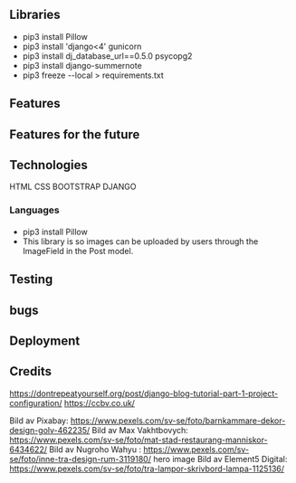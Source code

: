 ## Libraries 
* pip3 install Pillow  <!-- image library -->
* pip3 install 'django<4' gunicorn
* pip3 install dj_database_url==0.5.0 psycopg2
* pip3 install django-summernote
* pip3 freeze --local > requirements.txt

## Features

## Features for the future

## Technologies
HTML
CSS
BOOTSTRAP
DJANGO

### Languages

####
* pip3 install Pillow  <!-- image library -->
 * This library is so images can be uploaded by users through the ImageField in the Post model. 

## Testing

## bugs

## Deployment

## Credits
https://dontrepeatyourself.org/post/django-blog-tutorial-part-1-project-configuration/
https://ccbv.co.uk/

Bild av Pixabay: https://www.pexels.com/sv-se/foto/barnkammare-dekor-design-golv-462235/
Bild av Max Vakhtbovych: https://www.pexels.com/sv-se/foto/mat-stad-restaurang-manniskor-6434622/
Bild av Nugroho  Wahyu : https://www.pexels.com/sv-se/foto/inne-tra-design-rum-3119180/ hero image
Bild av Element5 Digital: https://www.pexels.com/sv-se/foto/tra-lampor-skrivbord-lampa-1125136/